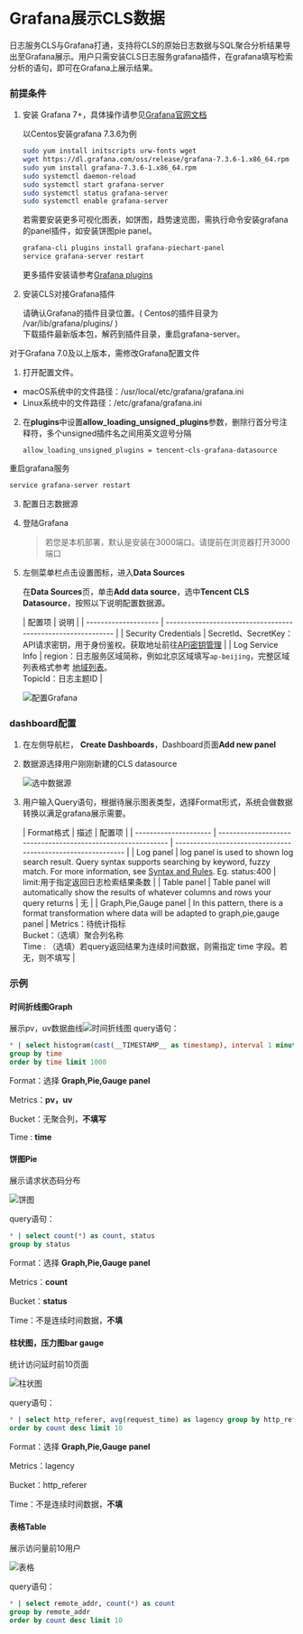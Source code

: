 # Grafana展示CLS数据

日志服务CLS与Grafana打通，支持将CLS的原始日志数据与SQL聚合分析结果导出至Grafana展示。用户只需安装CLS日志服务grafana插件，在grafana填写检索分析的语句，即可在Grafana上展示结果。

### 前提条件

1. 安装 Grafana 7+，具体操作请参见[Grafana官网文档](https://grafana.com/docs/grafana/latest/installation/)

   以Centos安装grafana 7.3.6为例

   ```sh
   sudo yum install initscripts urw-fonts wget
   wget https://dl.grafana.com/oss/release/grafana-7.3.6-1.x86_64.rpm
   sudo yum install grafana-7.3.6-1.x86_64.rpm
   sudo systemctl daemon-reload
   sudo systemctl start grafana-server
   sudo systemctl status grafana-server 
   sudo systemctl enable grafana-server  
   ```

   若需要安装更多可视化图表，如饼图，趋势速览图，需执行命令安装grafana的panel插件，如安装饼图pie panel。

   ```sh
   grafana-cli plugins install grafana-piechart-panel
   service grafana-server restart
   ```

   更多插件安装请参考[Grafana plugins](https://grafana.com/grafana/plugins?type=panel)

2. 安装CLS对接Grafana插件

   请确认Grafana的插件目录位置。( Centos的插件目录为 /var/lib/grafana/plugins/ )<br/>
   下载插件最新版本包，解药到插件目录，重启grafana-server。

对于Grafana 7.0及以上版本，需修改Grafana配置文件

1. 打开配置文件。

- macOS系统中的文件路径：/usr/local/etc/grafana/grafana.ini
- Linux系统中的文件路径：/etc/grafana/grafana.ini

2. 在**plugins**中设置**allow_loading_unsigned_plugins**参数，删除行首分号注释符，多个unsigned插件名之间用英文逗号分隔

   ```
   allow_loading_unsigned_plugins = tencent-cls-grafana-datasource
   ```

重启grafana服务

   ```sh
   service grafana-server restart
   ```

3. 配置日志数据源

1. 登陆Grafana

   > 若您是本机部署，默认是安装在3000端口。请提前在浏览器打开3000端口

2. 左侧菜单栏点击设置图标，进入**Data Sources**

   在**Data Sources**页，单击**Add data source**，选中**Tencent CLS Datasource**，按照以下说明配置数据源。

   | 配置项               | 说明                                                         |
                 | -------------------- | ------------------------------------------------------------ |
   | Security Credentials | SecretId、SecretKey：API请求密钥，用于身份鉴权。获取地址前往[API密钥管理](https://console.cloud.tencent.com/cam/capi) |
   | Log Service Info     | region：日志服务区域简称，例如北京区域填写`ap-beijing`，完整区域列表格式参考 [地域列表](https://cloud.tencent.com/document/product/614/18940)。<br />TopicId：日志主题ID |

   ![配置Grafana]()

### dashboard配置

1. 在左侧导航栏， **Create Dashboards**，Dashboard页面**Add new panel**

2. 数据源选择用户刚刚新建的CLS datasource

   ![选中数据源]()

3. 用户输入Query语句，根据待展示图表类型，选择Format形式，系统会做数据转换以满足grafana展示需要。

   | Format格式            | 描述                                                         | 配置项                                                       |
            | --------------------- | ------------------------------------------------------------ | ------------------------------------------------------------ |
   | Log panel             | log panel is used to shown log search result. Query syntax supports searching by keyword, fuzzy match. For more information, see [Syntax and Rules](https://intl.cloud.tencent.com/document/product/614/30439). Eg. status:400 | limit:用于指定返回日志检索结果条数                           |
   | Table panel           | Table panel will automatically show the results of whatever columns and rows your query returns | 无                                                           |
   | Graph,Pie,Gauge panel | In this pattern, there is a format transformation where data will be adapted to graph,pie,gauge panel | Metrics：待统计指标<br />Bucket：（选填）聚合列名称 <br />Time : （选填）若query返回结果为连续时间数据，则需指定 time 字段。若无，则不填写 |

### 示例

#### 时间折线图Graph

展示pv，uv数据曲线![时间折线图]()
query语句：

```sql
* | select histogram(cast(__TIMESTAMP__ as timestamp), interval 1 minute) as time, count(*) as pv,count( distinct remote_addr) as uv
group by time
order by time limit 1000
```

Format：选择 **Graph,Pie,Gauge panel**

Metrics：**pv，uv**

Bucket：无聚合列，**不填写**

Time : **time**

#### 饼图Pie

展示请求状态码分布

![饼图]()

query语句：

```sql
* | select count(*) as count, status
group by status
```

Format：选择 **Graph,Pie,Gauge panel**

Metrics：**count**

Bucket：**status**

Time：不是连续时间数据，**不填**

#### 柱状图，压力图bar gauge

统计访问延时前10页面

![柱状图]()

query语句：

```sql
* | select http_referer, avg(request_time) as lagency group by http_referer
order by count desc limit 10
```

Format：选择 **Graph,Pie,Gauge panel**

Metrics：lagency

Bucket：http_referer

Time：不是连续时间数据，**不填**

#### 表格Table

展示访问量前10用户

![表格]()

query语句：

```sql
* | select remote_addr, count(*) as count
group by remote_addr
order by count desc limit 10
```



















